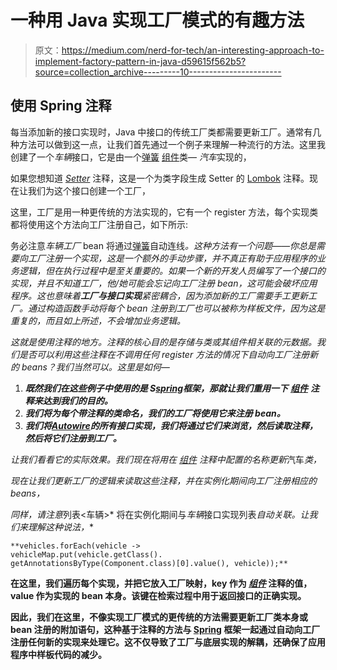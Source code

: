 # 一种用 Java 实现工厂模式的有趣方法

> 原文：<https://medium.com/nerd-for-tech/an-interesting-approach-to-implement-factory-pattern-in-java-d59615f562b5?source=collection_archive---------10----------------------->

## 使用 Spring 注释

每当添加新的接口实现时，Java 中接口的传统工厂类都需要更新工厂。通常有几种方法可以做到这一点，让我们首先通过一个例子来理解一种流行的方法。这里我创建了一个*车辆*接口，它是由一个[弹簧](https://spring.io/projects/spring-framework) [组件](https://docs.spring.io/spring-framework/docs/current/javadoc-api/org/springframework/stereotype/Component.html)类— *汽车*实现的，

如果您想知道 [*Setter*](https://projectlombok.org/features/GetterSetter) 注释，这是一个为类字段生成 Setter 的 [Lombok](https://projectlombok.org/) 注释。现在让我们为这个接口创建一个工厂，

这里，工厂是用一种更传统的方法实现的，它有一个 register 方法，每个实现类都将使用这个方法向工厂注册自己，如下所示:

务必注意*车辆工厂* bean 将通过[弹簧](https://spring.io/projects/spring-framework)自动连线[](https://docs.spring.io/spring-framework/docs/current/javadoc-api/org/springframework/beans/factory/annotation/Autowired.html)*。这种方法有一个问题——你总是需要向工厂注册一个实现，这是一个额外的手动步骤，并不真正有助于应用程序的业务逻辑，但在执行过程中是至关重要的。如果一个新的开发人员编写了一个接口的实现，并且不知道工厂，他/她可能会忘记向工厂注册 bean，这可能会破坏应用程序。这也意味着**工厂与接口实现**紧密耦合，因为添加新的工厂需要手工更新工厂。通过构造函数手动将每个 bean 注册到工厂也可以被称为样板文件，因为这是重复的，而且如上所述，不会增加业务逻辑。*

*这就是使用注释的地方。注释的核心目的是存储与类或其组件相关联的元数据。我们是否可以利用这些注释在不调用任何 register 方法的情况下自动向工厂注册新的 beans？我们当然可以。这里是如何—*

1.  ***既然我们在这些例子中使用的是 S**[**spring**](https://spring.io/projects/spring-framework)**框架，那就让我们重用一下** [***组件***](https://docs.spring.io/spring-framework/docs/current/javadoc-api/org/springframework/stereotype/Component.html) **注释来达到我们的目的。***
2.  ***我们将为每个带注释的类命名，我们的工厂将使用它来注册 bean。***
3.  ***我们将**[***Autowire***](https://docs.spring.io/spring-framework/docs/current/javadoc-api/org/springframework/beans/factory/annotation/Autowired.html)**的所有接口实现，我们将通过它们来浏览，然后读取注释，然后将它们注册到工厂。***

*让我们看看它的实际效果。我们现在将用在 [*组件*](https://docs.spring.io/spring-framework/docs/current/javadoc-api/org/springframework/stereotype/Component.html) 注释中配置的名称更新*汽车*类，*

*现在让我们更新工厂的逻辑来读取这些注释，并在实例化期间向工厂注册相应的 beans，*

*同样，请注意*列表<车辆>* 将在实例化期间与*车辆*接口实现列表[](https://docs.spring.io/spring-framework/docs/current/javadoc-api/org/springframework/beans/factory/annotation/Autowired.html)*自动关联。让我们来理解这种说法，**

```
**vehicles.forEach(vehicle ->                      vehicleMap.put(vehicle.getClass().
getAnnotationsByType(Component.class)[0].value(), vehicle));**
```

**在这里，我们遍历每个实现，并把它放入工厂映射，key 作为 [*组件*](https://docs.spring.io/spring-framework/docs/current/javadoc-api/org/springframework/stereotype/Component.html) 注释的值，value 作为实现的 bean 本身。该键在检索过程中用于返回接口的正确实现。**

**因此，我们在这里，不像实现工厂模式的更传统的方法需要更新工厂类本身或 bean 注册的附加语句，**这种基于注释的方法与** [**Spring**](https://spring.io/projects/spring-framework) **框架一起通过自动向工厂注册任何新的实现来处理它。这不仅导致了工厂与底层实现的解耦，还确保了应用程序中样板代码的减少。****